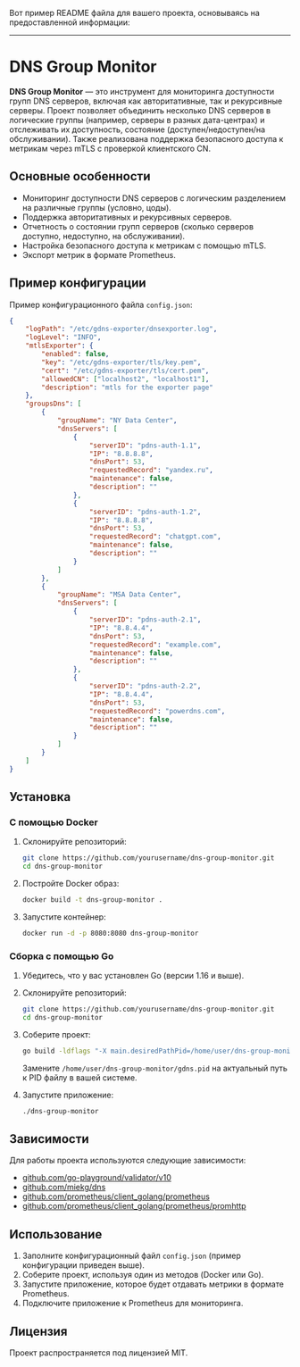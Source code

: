 Вот пример README файла для вашего проекта, основываясь на предоставленной информации:

---

# DNS Group Monitor

**DNS Group Monitor** — это инструмент для мониторинга доступности групп DNS серверов, включая как авторитативные, так и рекурсивные серверы. Проект позволяет объединить несколько DNS серверов в логические группы (например, серверы в разных дата-центрах) и отслеживать их доступность, состояние (доступен/недоступен/на обслуживании). Также реализована поддержка безопасного доступа к метрикам через mTLS с проверкой клиентского CN.

## Основные особенности
- Мониторинг доступности DNS серверов с логическим разделением на различные группы (условно, цоды).
- Поддержка авторитативных и рекурсивных серверов.
- Отчетность о состоянии групп серверов (сколько серверов доступно, недоступно, на обслуживании).
- Настройка безопасного доступа к метрикам с помощью mTLS.
- Экспорт метрик в формате Prometheus.

## Пример конфигурации

Пример конфигурационного файла `config.json`:

```json
{
    "logPath": "/etc/gdns-exporter/dnsexporter.log",
    "logLevel": "INFO",
    "mtlsExporter": {
        "enabled": false,
        "key": "/etc/gdns-exporter/tls/key.pem",
        "cert": "/etc/gdns-exporter/tls/cert.pem",
        "allowedCN": ["localhost2", "localhost1"],
        "description": "mtls for the exporter page"
    },
    "groupsDns": [
        {
            "groupName": "NY Data Center",
            "dnsServers": [
                {
                    "serverID": "pdns-auth-1.1",
                    "IP": "8.8.8.8",
                    "dnsPort": 53,
                    "requestedRecord": "yandex.ru",
                    "maintenance": false,
                    "description": ""
                },
                {
                    "serverID": "pdns-auth-1.2",
                    "IP": "8.8.8.8",
                    "dnsPort": 53,
                    "requestedRecord": "chatgpt.com",
                    "maintenance": false,
                    "description": ""
                }
            ]
        },
        {
            "groupName": "MSA Data Center",
            "dnsServers": [
                {
                    "serverID": "pdns-auth-2.1",
                    "IP": "8.8.4.4",
                    "dnsPort": 53,
                    "requestedRecord": "example.com",
                    "maintenance": false,
                    "description": ""
                },
                {
                    "serverID": "pdns-auth-2.2",
                    "IP": "8.8.4.4",
                    "dnsPort": 53,
                    "requestedRecord": "powerdns.com",
                    "maintenance": false,
                    "description": ""
                }
            ]
        }
    ]
}
```

## Установка

### С помощью Docker

1. Склонируйте репозиторий:
    ```bash
    git clone https://github.com/yourusername/dns-group-monitor.git
    cd dns-group-monitor
    ```

2. Постройте Docker образ:
    ```bash
    docker build -t dns-group-monitor .
    ```

3. Запустите контейнер:
    ```bash
    docker run -d -p 8080:8080 dns-group-monitor
    ```

### Сборка с помощью Go

1. Убедитесь, что у вас установлен Go (версии 1.16 и выше).

2. Склонируйте репозиторий:
    ```bash
    git clone https://github.com/yourusername/dns-group-monitor.git
    cd dns-group-monitor
    ```

3. Соберите проект:
    ```bash
    go build -ldflags "-X main.desiredPathPid=/home/user/dns-group-monitor/gdns.pid" cmd/pdns/main.go
    ```

    Замените `/home/user/dns-group-monitor/gdns.pid` на актуальный путь к PID файлу в вашей системе.

4. Запустите приложение:
    ```bash
    ./dns-group-monitor
    ```

## Зависимости

Для работы проекта используются следующие зависимости:

- [github.com/go-playground/validator/v10](https://github.com/go-playground/validator)
- [github.com/miekg/dns](https://github.com/miekg/dns)
- [github.com/prometheus/client_golang/prometheus](https://github.com/prometheus/client_golang/prometheus)
- [github.com/prometheus/client_golang/prometheus/promhttp](https://github.com/prometheus/client_golang/prometheus/promhttp)

## Использование

1. Заполните конфигурационный файл `config.json` (пример конфигурации приведен выше).
2. Соберите проект, используя один из методов (Docker или Go).
3. Запустите приложение, которое будет отдавать метрики в формате Prometheus.
4. Подключите приложение к Prometheus для мониторинга.

## Лицензия

Проект распространяется под лицензией MIT.

